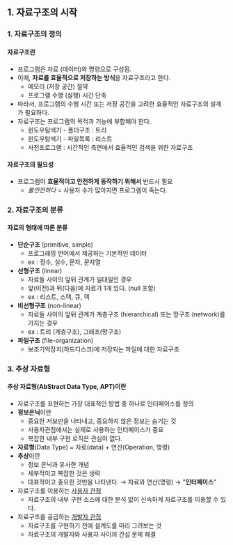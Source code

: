 ## 1. 자료구조의 시작
### 1. 자료구조의 정의
#### 자료구조란
- 프로그램은 자료 (데이터)와 명령으로 구성됨.
- 이때, **자료를 효율적으로 저장하는 방식**을 자료구조라고 한다.
    - 메모리 (저장 공간) 절약
    - 프로그램 수행 (실행) 시간 단축
- 따라서, 프로그램의 수행 시간 또는 저장 공간을 고려한 효율적인 자료구조의 설계가 필요하다.
- 자료구조는 프로그램의 목적과 기능에 부합해야 한다.
    - 윈도우탐색기 - 폴더구조 : 트리
    - 윈도우탐색기 - 파일목록 : 리스트
    - 사전프로그램 : 시간적인 측면에서 효율적인 검색을 위한 자료구조

#### 자료구조의 필요성
- 프로그램이 **효율적이고 안전하게 동작하기 위해서** 반드시 필요
    - *불안전하다* = 사용자 수가 많아지면 프로그램이 죽는다.

### 2. 자료구조의 분류
#### 자료의 형태에 따른 분류
- **단순구조** (primitive, simple) 
    - 프로그래밍 언어에서 제공하는 기본적인 데이터
    - ex : 정수, 실수, 문자, 문자열
- **선형구조** (linear)
    - 자료들 사이의 앞뒤 관계가 일대일인 경우
    - 앞(이전)과 뒤(다음)에 자료가 1개 있다. (null 포함)
    - ex : 리스트, 스택, 큐, 덱
- **비선형구조** (non-linear)
    - 자료들 사이의 앞뒤 관계가 계층구조 (hierarchical) 또는 망구조 (network)를 가지는 경우
    - ex : 트리 (계층구조), 그래프(망구조)
- **파일구조** (file-organization)
    - 보조기억장치(하드디스크)에 저장되는 파일에 대한 자료구조

### 3. 추상 자료형
#### 추상 자료형(AbStract Data Type, APT)이란
- 자료구조를 표현하는 가장 대표적인 방법 중 하나로 인터페이스를 정의
- **정보은닉**이란
    - 중요한 저보만을 나타내고, 중요하지 않은 정보는 숨기는 것
    - 사용자관점에서는 실제로 사용하는 인터페이스가 중요
    - 복잡한 내부 구현 로직은 관심이 없다.
- **자료형**(Data Type) = 자료(data) + 연산(Operation, 명령)
- **추상**이란
    - 정보 은닉과 유사한 개념
    - 세부적이고 복잡한 것은 생략
    - 대표적이고 중요한 것만을 나타낸다. → 자료와 연산(명령) → "**인터페이스**"
- 자료구조를 이용하는 <u>사용자 관점</u>
    - 자료구조의 내부 구현 소스에 대한 분석 없이 신속하게 자료구조를 이용할 수 있다.
- 자료구조를 공급하는 <u>개발자 관점</u>
    - 자료구조를 구현하기 전에 설계도를 미리 그려보는 것
    - 자료구조의 개발자와 사용자 사이의 간섭 문제 해결